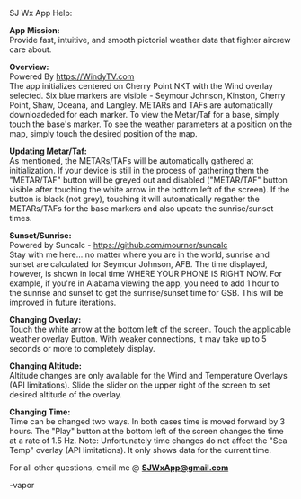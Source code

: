 SJ Wx App Help:

<strong>App Mission:</strong><br>
Provide fast, intuitive, and smooth pictorial weather data that fighter aircrew care about.

<strong>Overview:</strong><br>
Powered By https://WindyTV.com <br>
The app initializes centered on Cherry Point NKT with the Wind overlay selected.  Six blue markers are visible  - Seymour Johnson, Kinston, Cherry Point, Shaw, Oceana, and Langley.  METARs and TAFs are automatically downloadeded for each marker.  To view the Metar/Taf for a base, simply touch the base's marker.  To see the weather parameters at a position on the map, simply touch the desired position of the map.


<strong>Updating Metar/Taf:</strong><br>
As mentioned, the METARs/TAFs will be automatically gathered at initialization.  If your device is still in the process of gathering them the "METAR/TAF" button will be greyed out and disabled ("METAR/TAF" button visible after touching the white arrow in the bottom left of the screen). If the button is black (not grey), touching it will automatically regather the METARs/TAFs for the base markers and also update the sunrise/sunset times.

<strong>Sunset/Sunrise:</strong><br>
Powered by Suncalc - https://github.com/mourner/suncalc <br>
Stay with me here....no matter where you are in the world, sunrise and sunset are calculated for Seymour Johnson, AFB.  The time displayed, however, is shown in local time WHERE YOUR PHONE IS RIGHT NOW.  For example, if you're in Alabama viewing the app, you need to add 1 hour to the sunrise and sunset to get the sunrise/sunset time for GSB.  This will be improved in future iterations.

<strong>Changing Overlay:</strong><br>
Touch the white arrow at the bottom left of the screen.  Touch the applicable weather overlay Button.  With weaker connections, it may take up to 5 seconds or more to completely display.

<strong>Changing Altitude:</strong><br>
Altitude changes are only available for the Wind and Temperature Overlays (API limitations).  Slide the slider on the upper right of the screen to set desired altitude of the overlay.   

<strong>Changing Time:</strong><br>
Time can be changed two ways.  In both cases time is moved forward by 3 hours.  The "Play" button at the bottom left of the screen changes the time at a rate of 1.5 Hz.  Note: Unfortunately time changes do not affect the "Sea Temp" overlay (API limitations).  It only shows data for the current time.

For all other questions, email me @
<strong>SJWxApp@gmail.com</strong>

-vapor

